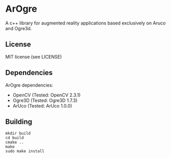 # ArOgre
A c++ library for augmented reality applications based exclusively on Aruco and Ogre3d.

## License 
MIT license (see LICENSE)

## Dependencies
ArOgre dependencies:
- OpenCV (Tested: OpenCV 2.3.1)
- Ogre3D (Tested: Ogre3D 1.7.3)
- ArUco (Tested: ArUco 1.0.0)

## Building
```
mkdir build
cd build
cmake ..
make
sudo make install
```
